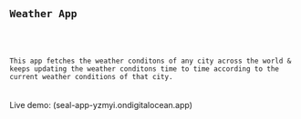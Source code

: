 ##  `Weather App`

<br/>
<br/>

`This app fetches the weather conditons of any city across the world &
keeps updating the weather conditons time to time according to the current weather conditions of that city.
`
<br/>
<br/>
<br/>
Live demo: (seal-app-yzmyi.ondigitalocean.app)
